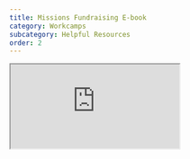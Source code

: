 ```yaml
---
title: Missions Fundraising E-book
category: Workcamps
subcategory: Helpful Resources
order: 2
---
```


<div class="cms-embed" data-cms-embed="PGRpdiBjbGFzcz0idmlkZW8tZW1iZWQiPgogIDxpZnJhbWUgc3JjPSJodHRwczovL2dyb3VwY2FyZXMtbXkuc2hhcmVwb2ludC5jb20vOmI6L2cvcGVyc29uYWwvYWRtaW5fZ3JvdXBjYXJlc19vcmcvRVJsNXU4LVhqbzVQb21Kb1lGQWhESW9COW1keEtPUE95N2NGSHpNTXZTVXExdz9lPXpzOTN6WiZhY3Rpb249ZW1iZWR2aWV3Ij48L2lmcmFtZT4KPC9kaXY+"><div class="video-embed"><iframe src="https://groupcares-my.sharepoint.com/:b:/g/personal/admin_groupcares_org/ERl5u8-Xjo5PomJoYFAhDIoB9mdxKOPOy7cFHzMMvSUq1w?e=zs93zZ&amp;action=embedview"></iframe></div></div>

&nbsp;
